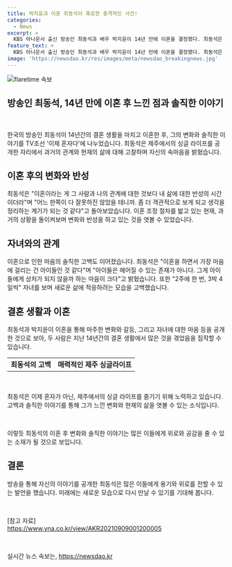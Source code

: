 ```yaml
---
title: 박지윤과 이혼 최동석이 폭로한 충격적인 사건!
categories:
  - News
excerpt: >
  KBS 아나운서 출신 방송인 최동석과 배우 박지윤이 14년 만에 이혼을 결정했다. 최동석은 TV조선 이제 혼자다에 출연해 이혼 후의 삶을 공개하며 이혼은 나의 삶에 대한 반성의 시간이었다고 밝혔다. 이혼 발표 이후 지인들의 고립된 반응에 대해 감사한 마음을 전하며, 자녀들에 대한 미안함과 그리움을 털어놓기도 했다. 1남 1녀의 부모로서 아이들에 대한 걱정을 고백하며, 이별 후의 삶에 대한 적응 과정을 이야기했다.
feature_text: >
  KBS 아나운서 출신 방송인 최동석과 배우 박지윤이 14년 만에 이혼을 결정했다. 최동석은 TV조선 이제 혼자다에 출연해 이혼 후의 삶을 공개하며 이혼은 나의 삶에 대한 반성의 시간이었다고 밝혔다. 이혼 발표 이후 지인들의 고립된 반응에 대해 감사한 마음을 전하며, 자녀들에 대한 미안함과 그리움을 털어놓기도 했다. 1남 1녀의 부모로서 아이들에 대한 걱정을 고백하며, 이별 후의 삶에 대한 적응 과정을 이야기했다.
image: 'https://newsdao.kr/res/images/meta/newsdao_breakingnews.jpg'
---
```


<p><img src="https://newsdao.kr/res/images/meta/newsdao_breakingnews.jpg" alt="flaretime 속보" /></p>

<h2 data-ke-size="size28">방송인 최동석, 14년 만에 이혼 후 느낀 점과 솔직한 이야기</h2>

<p data-ke-size="size16">&nbsp;</p>

<p data-ke-size="size16">한국의 방송인 최동석이 14년간의 결혼 생활을 마치고 이혼한 후, 그의 변화와 솔직한 이야기를 TV조선 '이제 혼자다'에 나누었습니다. 최동석은 제주에서의 싱글 라이프를 공개한 자리에서 과거의 관계와 현재의 삶에 대해 고찰하며 자신의 속마음을 밝혔습니다.</p>

<h2 data-ke-size="size26">이혼 후의 변화와 반성</h2>

<p data-ke-size="size16">최동석은 "이혼이라는 게 그 사람과 나의 관계에 대한 것보다 내 삶에 대한 반성의 시간이더라"며 "어느 한쪽이 다 잘못하진 않았을 테니까. 좀 더 객관적으로 보게 되고 생각을 정리하는 계기가 되는 것 같다"고 돌아보았습니다. 이혼 조정 절차를 밟고 있는 현재, 과거의 상황을 돌이켜보며 변화와 반성을 하고 있는 것을 엿볼 수 있었습니다.</p>

<h2 data-ke-size="size26">자녀와의 관계</h2>

<p data-ke-size="size16">이혼으로 인한 마음의 솔직한 고백도 이어졌습니다. 최동석은 "이혼을 하면서 가장 마음에 걸리는 건 아이들인 것 같다"며 "아이들은 헤어질 수 있는 존재가 아니다. 그게 아이들에게 상처가 되지 않을까 하는 마음이 크다"고 밝혔습니다. 또한 "2주에 한 번, 3박 4일씩" 자녀를 보며 새로운 삶에 적응하려는 모습을 고백했습니다.</p>

<h2 data-ke-size="size26">결혼 생활과 이혼</h2>

<p data-ke-size="size16">최동석과 박지윤이 이혼을 통해 마주한 변화와 갈등, 그리고 자녀에 대한 마음 등을 공개한 것으로 보아, 두 사람은 지난 14년간의 결혼 생활에서 많은 것을 겪었음을 짐작할 수 있습니다.</p>

<table>
<tbody>
<tr>
<td style="text-align: center; height: 17px;"><b>최동석의 고백</b></td>
<td style="text-align: center; height: 17px;"><b>매력적인 제주 싱글라이프</b></td>
</tr>
</tbody>
</table>

<p data-ke-size="size16">&nbsp;</p>

<p data-ke-size="size16">최동석은 이제 혼자가 아닌, 제주에서의 싱글 라이프를 즐기기 위해 노력하고 있습니다. 고백과 솔직한 이야기를 통해 그가 느낀 변화와 현재의 삶을 엿볼 수 있는 소식입니다.</p>

<p data-ke-size="size16">&nbsp;</p>

<p data-ke-size="size16">이렇듯 최동석의 이혼 후 변화와 솔직한 이야기는 많은 이들에게 위로와 공감을 줄 수 있는 소재가 될 것으로 보입니다.</p>

<h2 data-ke-size="size26">결론</h2>

<p data-ke-size="size16">방송을 통해 자신의 이야기를 공개한 최동석은 많은 이들에게 용기와 위로를 전할 수 있는 발언을 했습니다. 미래에는 새로운 모습으로 다시 만날 수 있기를 기대해 봅니다.</p>

<p data-ke-size="size16">&nbsp;</p>

<p data-ke-size="size16">[참고 자료]<br>
<a href="https://www.yna.co.kr/view/AKR20210909001200005" target="_blank">https://www.yna.co.kr/view/AKR20210909001200005</a></p>

<p data-ke-size="size16">&nbsp;</p>
실시간 뉴스 속보는, <a href="https://newsdao.kr" rel="dofollow">https://newsdao.kr</a>



